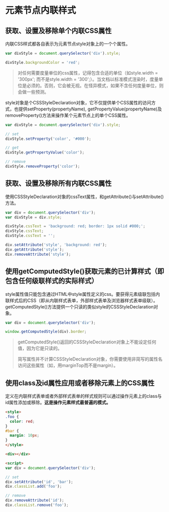 # 元素节点内联样式

## 获取、设置及移除单个内联CSS属性

内联CSS样式都各自表示为元素节点style对象上的一个个属性。

```javascript
var divStyle = document.querySelector('div').style;

divStyle.backgroundColor = 'red';
```

>对任何需要度量单位的css属性，记得包含合适的单位（如style.width = '300px'; 而不是style.width = '300';）。当文档以标准模式渲染时，度量单位是必须的。否则，它会被无视。在怪异模式，如果不含任何度量单位，则会做一些预测。

style对象是个CSSStyleDeclaration对象，它不仅提供单个CSS属性的访问方式，也提供setProperty(propertyName), getPropertyValue(propertyName)及removeProperty()方法来操作某个元素节点上的单个CSS属性。

```javascript
var divStyle = document.querySelector('div').style;

// set
divStyle.setProperty('color', '#000');

// get
divStyle.getPropertyValue('color');

// remove
divStyle.removeProperty('color');
```

## 获取、设置及移除所有内联CSS属性

使用CSSStyleDeclaration对象的cssText属性，和getAttribute()与setAttribute()方法。

``` javascript
var div = document.querySelector('div');
var divStyle = div.style;

divStyle.cssText = 'background: red; border: 1px solid #000;';
divStyle.cssText;
divStyle.cssText = '';

div.setAttribute('style', 'background: red');
div.getAttribute('style');
div.removeAttribute('style');
```

## 使用getComputedStyle()获取元素的已计算样式（即包含任何级联样式的实际样式）

style属性值只能包含通过HTML中style属性定义的css。要获得元素级联包括内联样式后的CSS（即从内联样式表单，外部样式表单及浏览器样式表单级联）。getComputedStyle()方法提供一个只读的类似style的CSSStyleDeclaration对象。

```javascript
var div = document.querySelector('div');

window.getComputedStyle(div).border;
```

>getComputedStyle()返回的CSSStyleDeclaration对象上不能设定任何值，因为它是只读的。
>
>简写属性并不计算CSSStyleDeclaration对象，你需要使用非简写的属性名访问这些属性（如，用marginTop而不是margin）。

## 使用class及id属性应用或者移除元素上的CSS属性

定义在内联样式表单或者外部样式表单的样式规则可以通过操作元素上的class与id属性添加或移除。**这是操作元素样式最普遍的模式。**

```html
<style>
.foo {
  color: red;
}
#bar {
  margin: 10px;
}
</style>

<div></div>

<script>
var div = document.querySelector('div');

// set
div.setAttribute('id', 'bar');
div.classList.add('foo');

// remove
div.removeAttribute('id');
div.classList.remove('foo');
```